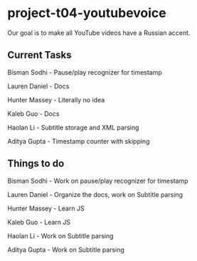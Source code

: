 # project-t04-youtubevoice

Our goal is to make all YouTube videos have a Russian accent.

## Current Tasks

Bisman Sodhi - Pause/play recognizer for timestamp

Lauren Daniel - Docs

Hunter Massey - Literally no idea

Kaleb Guo - Docs

Haolan Li - Subtitle storage and XML parsing 

Aditya Gupta - Timestamp counter with skipping 

## Things to do

Bisman Sodhi - Work on pause/play recognizer for timestamp

Lauren Daniel - Organize the docs, work on Subtitle parsing 

Hunter Massey - Learn JS

Kaleb Guo - Learn JS

Haolan Li - Work on Subtitle parsing  

Aditya Gupta - Work on Subtitle parsing


